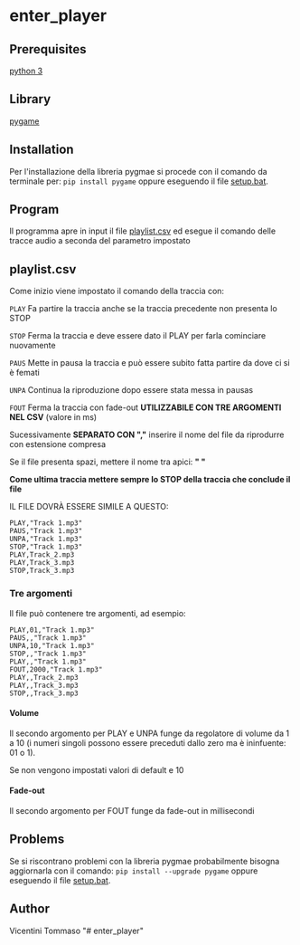 ﻿# enter_player


## Prerequisites
[python 3](https://www.python.org/downloads/)

## Library
[pygame](https://www.pygame.org/news)

## Installation
Per l'installazione della libreria pygmae si procede con il comando da terminale per: `pip install pygame` oppure eseguendo il file [setup.bat](\etc\setup.bat).

## Program
Il programma apre in input il file [playlist.csv](\bin\playlist.csv) ed esegue il comando delle tracce audio a seconda del parametro impostato

## playlist.csv
Come inizio viene impostato il comando della traccia con:

`PLAY` Fa partire la traccia anche se la traccia precedente non presenta lo STOP

`STOP` Ferma la traccia e deve essere dato il PLAY per farla cominciare nuovamente

`PAUS` Mette in pausa la traccia e può essere subito fatta partire da dove ci si è femati

`UNPA` Continua la riproduzione dopo essere stata messa in pausas

`FOUT` Ferma la traccia con fade-out **UTILIZZABILE CON TRE ARGOMENTI NEL CSV** (valore in ms)

Sucessivamente **SEPARATO CON ","** inserire il nome del file da riprodurre con estensione compresa

Se il file presenta spazi, mettere il nome tra apici: **" "**

**Come ultima traccia mettere sempre lo STOP della traccia che conclude il file**

IL FILE DOVRÀ ESSERE SIMILE A QUESTO:

    PLAY,"Track 1.mp3"
    PAUS,"Track 1.mp3"
    UNPA,"Track 1.mp3"
    STOP,"Track 1.mp3"
    PLAY,Track_2.mp3
    PLAY,Track_3.mp3
    STOP,Track_3.mp3

### Tre argomenti
Il file può contenere tre argomenti, ad esempio:

    PLAY,01,"Track 1.mp3"
    PAUS,,"Track 1.mp3"
    UNPA,10,"Track 1.mp3"
    STOP,,"Track 1.mp3"
    PLAY,,"Track 1.mp3"
    FOUT,2000,"Track 1.mp3"
    PLAY,,Track_2.mp3
    PLAY,,Track_3.mp3
    STOP,,Track_3.mp3

#### Volume
Il secondo argomento per PLAY e UNPA funge da regolatore di volume da 1 a 10 (i numeri singoli possono essere preceduti dallo zero ma è ininfuente: 01 o 1).

Se non vengono impostati valori di default e 10

#### Fade-out
Il secondo argomento per FOUT funge da fade-out in millisecondi

## Problems
Se si riscontrano problemi con la libreria pygmae probabilmente bisogna aggiornarla con il comando: `pip install --upgrade pygame` oppure eseguendo il file [setup.bat](\etc\setup.bat).

## Author
Vicentini Tommaso
"# enter_player" 
